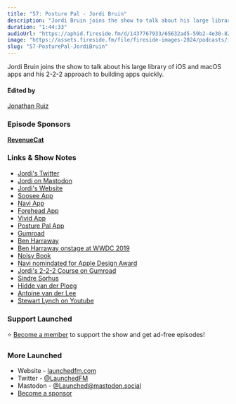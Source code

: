 ```yaml
---
title: "57: Posture Pal - Jordi Bruin"
description: "Jordi Bruin joins the show to talk about his large library of iOS and macOS apps and his 2-2-2 approach to building apps quickly."
duration: "1:44:33"
audioUrl: "https://aphid.fireside.fm/d/1437767933/65632ad5-59b2-4e30-82d1-13845dce07dd/ec63a342-65b3-4815-a294-e9bf4b37e3c5.mp3"
image: "https://assets.fireside.fm/file/fireside-images-2024/podcasts/images/6/65632ad5-59b2-4e30-82d1-13845dce07dd/episodes/e/ec63a342-65b3-4815-a294-e9bf4b37e3c5/cover.jpg?v=1"
slug: "57-PosturePal-JordiBruin"
---
```


<p>Jordi Bruin joins the show to talk about his large library of iOS and macOS apps and his 2-2-2 approach to building apps quickly.</p>

<h4>Edited by</h4>

<p><a href="https://mastodon.online/@refactoredd" rel="nofollow">Jonathan Ruiz</a></p>

<h3>Episode Sponsors</h3>

<p><strong><a href="https://www.revenuecat.com/" rel="nofollow">RevenueCat</a></strong></p>

<h3>Links &amp; Show Notes</h3>

<ul>
<li><a href="https://twitter.com/jordibruin" rel="nofollow">Jordi&#39;s Twitter</a></li>
<li><a href="https://mastodon.online/@jordibruin" rel="nofollow">Jordi on Mastodon</a></li>
<li><a href="https://bento.me/jordi" rel="nofollow">Jordi&#39;s Website</a></li>
<li><a href="https://jordibruin.github.io/food-scanner/" rel="nofollow">Soosee App</a></li>
<li><a href="https://www.getnavi.app/" rel="nofollow">Navi App</a></li>
<li><a href="https://goodsnooze.gumroad.com/l/nASbe" rel="nofollow">Forehead App</a></li>
<li><a href="https://www.getvivid.app/" rel="nofollow">Vivid App</a></li>
<li><a href="https://impresskit.net/d3e4bea7-fdd2-465a-af7f-7d763e1a9250" rel="nofollow">Posture Pal App</a></li>
<li><a href="https://gumroad.com/" rel="nofollow">Gumroad</a></li>
<li><a href="https://twitter.com/benlumendigital?lang=en" rel="nofollow">Ben Harraway</a></li>
<li><a href="https://lumen-digital.com/news-articles/noisy-book.html" rel="nofollow">Ben Harraway onstage at WWDC 2019</a></li>
<li><a href="https://apps.apple.com/us/app/noisy-book/id1474786858" rel="nofollow">Noisy Book</a></li>
<li><a href="https://developer.apple.com/design/awards/" rel="nofollow">Navi nomindated for Apple Design Award</a></li>
<li><a href="https://goodsnooze.gumroad.com/l/2-2-2-easy-steps" rel="nofollow">Jordi&#39;s 2-2-2 Course on Gumroad</a></li>
<li><a href="https://sindresorhus.com/" rel="nofollow">Sindre Sorhus</a></li>
<li><a href="https://twitter.com/hiddevdploeg" rel="nofollow">Hidde van der Ploeg</a></li>
<li><a href="https://www.avanderlee.com/" rel="nofollow">Antoine van der Lee</a></li>
<li><a href="https://www.youtube.com/c/stewartlynch" rel="nofollow">Stewart Lynch on Youtube</a></li>
</ul>

<h3>Support Launched</h3>

<p>⭐️ <a href="http://membership.launchedfm.com/" rel="nofollow">Become a member</a> to support the show and get ad-free episodes!</p>

<h3>More Launched</h3>

<ul>
<li>Website - <a href="https://launchedfm.com" rel="nofollow">launchedfm.com</a></li>
<li>Twitter - <a href="https://twitter.com/launchedfm" rel="nofollow">@LaunchedFM</a></li>
<li>Mastodon - <a href="https://mastodon.social/@Launched" rel="nofollow">@Launched@mastodon.social</a></li>
<li><a href="https://launchedfm.com/sponsors" rel="nofollow">Become a sponsor</a></li>
</ul>
